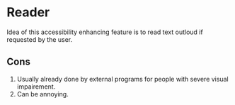 # Reader
Idea of this accessibility enhancing feature is to read text outloud if requested by the user.

## Cons 
1. Usually already done by external programs for people with severe visual impairement.
2. Can be annoying.